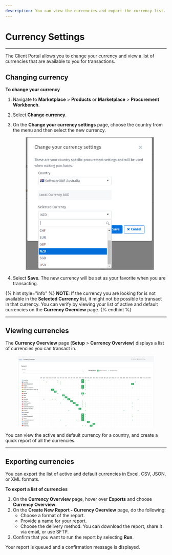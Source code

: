 ```yaml
---
description: You can view the currencies and export the currency list.
---
```


# Currency Settings

***

The Client Portal allows you to change your currency and view a list of currencies that are available to you for transactions.&#x20;

## Changing currency

**To change your currency**

1. Navigate to **Marketplace** > **Products** or **Marketplace** > **Procurement Workbench**.
2. Select **Change currency**.
3.  On the **Change your currency settings** page, choose the country from the menu and then select the new currency.&#x20;



    <figure><img src="../.gitbook/assets/image (2) (1) (1) (1).png" alt=""><figcaption></figcaption></figure>
4. Select **Save**. The new currency will be set as your favorite when you are transacting.&#x20;

{% hint style="info" %}
**NOTE**: If the currency you are looking for is not available in the **Selected Currency** list, it might not be possible to transact in that currency. You can verify by viewing your list of active and default currencies on the **Currency Overview** page.
{% endhint %}

***

## Viewing currencies&#x20;

The **Currency Overview** page (**Setup** > **Currency Overview**) displays a list of currencies you can transact in.&#x20;

<figure><img src="../.gitbook/assets/image (3).png" alt=""><figcaption></figcaption></figure>



You can view the active and default currency for a country, and create a quick report of all the currencies.&#x20;

***

## Exporting currencies

You can export the list of active and default currencies in Excel, CSV, JSON, or XML formats.

**To export a list of currencies**

1. On the **Currency Overview** page, hover over **Exports** and choose **Currency Overview**.&#x20;
2. On the **Create New Report - Currency Overview** page, do the following:
   * Choose a format of the report.&#x20;
   * Provide a name for your report.
   * Choose the delivery method. You can download the report, share it via email, or use SFTP.
3. Confirm that you want to run the report by selecting **Run**.

Your report is queued and a confirmation message is displayed.
